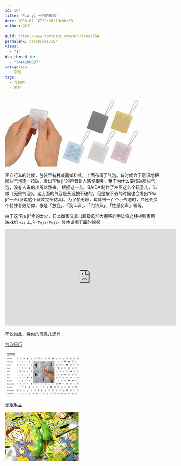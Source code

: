 ```yaml
---
id: 164
title: 'Pia ji 一声的快感'
date: 2008-07-10T22:26:19+00:00
author: 愆伏

guid: https://www.tortorse.com/archives/164
permalink: /archives/164
views:
  - "1"
dsq_thread_id:
  - "3444280097"
categories:
  - 杂谈
tags:
  - 互联网
  - 游戏
---
```

![pia ji](/wp-content/uploads/2008/07/biaji.jpg)

买自行车的时候，包装里有种减震塑料纸，上面布满了气泡。有时候会下意识地把那些气泡逐一按破，发出"Pia ji"的声音让人感觉很爽。至于为什么要按破那些气泡，没有人说的出所以然来。 根据这一点，BAIDAI制作了左图这么个玩意儿，叫做《无限气泡》。这上面的气泡是永远按不破的，但是按下去的时候也会发出"Pia ji"一声(据说这个音效完全仿真)。为了怕无聊，毎爆到一百个小气泡时，它还会换个特殊音效给你，像是「放屁」、「狗叫声」、「门铃声」、「性感女声」等等。


由于这“Pia ji”卖的太火，日本商家又拿出超级乾坤大挪移的手法将之移植到家用游戏机 `wii` 上,叫 `Puji-Puji`。具体请看下面的视频：

<iframe width="560" height="315" src="https://www.youtube.com/embed/_8318-hZ9aQ" frameborder="0" allow="autoplay; encrypted-media" allowfullscreen></iframe>

不仅如此，类似的玩意儿还有：

[气泡日历](https://www.patent-cn.com/2008/07/09/11388.shtml)

![calendar](/wp-content/uploads/2008/07/rili.png)

[无限毛豆](https://www.ixiqi.com/archives/3526)

![无限毛豆](/wp-content/uploads/2008/07/maodou.jpg)
